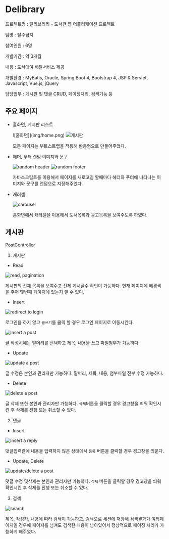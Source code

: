 # Delibrary 

프로젝트명 : 딜리브러리 - 도서관 웹 어플리케이션 프로젝트

팀명 : 탈주금지

참여인원 : 6명

개발기간 : 약 3개월

내용 : 도서대여 배달서비스 제공

개발환경 : MyBatis, Oracle, Spring Boot 4, Bootstrap 4,  JSP & Servlet, Javascript, Vue.js, jQuery

담당업무 : 게시판 및 댓글 CRUD, 페이징처리, 검색기능 등

## 주요 페이지

- 홈화면, 게시판 리스트

  ![홈화면]](img/home.png)
  ![게시판](img/post10.png)

  모든 페이지는 부트스트랩을 적용해 반응형으로 만들어주었다.

- 헤더, 푸터 랜덤 이미지와 문구

  ![random header](img/header.gif)
  ![random footer](img/footer.gif)

  자바스크립트를 이용해서 페이지를 새로고침 할때마다 헤더와 푸터에 나타나는 이미지와 문구를 랜덤으로 지정해주었다.

- 캐러셀

  ![carousel](img/carousel.gif)

  홈화면에서 캐러셀을 이용해서 도서목록과 광고목록을 보여주도록 하였다.
  

## 게시판 

[PostController](https://github.com/inhalin/Delibrary/blob/main/Delibrary_Final/src/main/java/com/example/demo/controller/PostController.java)

1. 게시판

  - Read

  ![read, pagination](img/pagination.gif)

  게시판의 전체 목록을 보여주고 전체 게시글수 확인이 가능하다. 현재 페이지에 배경색을 주어 몇번째 페이지에 있는지 알 수 있다. 

  - Insert

  ![redirect to login](img/alert_login.gif)

  로그인을 하지 않고 `글쓰기`를 클릭 할 경우 로그인 페이지로 이동시킨다.

  ![insert a post](img/postInsert.gif)

  글 작성시에는 말머리를 선택하고 제목, 내용을 쓰고 파일첨부가 가능하다.

  - Update

  ![update a post](img/postUpdate.gif)

  글 수정은 본인과 관리자만 가능하다. 말머리, 제목, 내용, 첨부파일 전부 수정 가능하다.

  - Delete

  ![delete a post](img/postDelete.gif)

  글 삭제 또한 본인과 관리자만 가능하다. `삭제`버튼을 클릭할 경우 경고창을 띄워 확인시킨 후 삭제를 진행 또는 취소할 수 있다.

2. 댓글

  - Insert

  ![insert a reply](img/replyInsert.gif)
  
  댓글입력란에 내용을 입력하지 않은 상태에서 `등록` 버튼을 클릭할 경우 경고창을 띄운다.

  - Update, Delete

  ![update/delete a post](img/postUpDel.gif)

  댓글 수정 및삭제는 본인과 관리자만 가능하다. `삭제` 버튼을 클릭할 경우 경고창을 띄워 확인시킨 후 삭제를 진행 또는 취소할 수 있다.

3. 검색

  ![search](img/search.gif)

  제목, 작성자, 내용에 따라 검색이 가능하고, 검색으로 세션에 저장해 검색결과가 여러페이지일 경우에 페이지를 넘겨도 검색한 내용이 남아있어서 정상적으로 페이징 처리가 가능하게 해주었다.